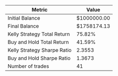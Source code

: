 | Metric | Value |
| --- | --- |
| Initial Balance | $1000000.00 |
| Final Balance | $1758174.13 |
| Kelly Strategy Total Return | 75.82% |
| Buy and Hold Total Return | 41.59% |
| Kelly Strategy Sharpe Ratio | 2.3553 |
| Buy and Hold Sharpe Ratio | 1.3673 |
| Number of trades | 41 |
